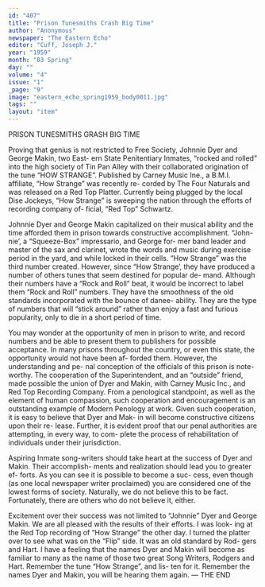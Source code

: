 ```yaml
---
id: "407"
title: "Prison Tunesmiths Crash Big Time"
author: "Anonymous"
newspaper: "The Eastern Echo"
editor: "Cuff, Joseph J."
year: "1959"
month: "03 Spring"
day: ""
volume: "4"
issue: "1"
_page: "9"
image: "eastern_echo_spring1959_body0011.jpg"
tags: ""
layout: "item"
---
```

PRISON TUNESMITHS GRASH BIG TIME

Proving that genius is not restricted to Free
Society, Johnnie Dyer and George Makin, two East-
ern State Penitentiary Inmates, “rocked and rolled”
into the high society of Tin Pan Alley with their
collaborated origination of the tune “HOW
STRANGE”. Published by Carney Music Ine., a
B.M.I. affiliate, “How Strange” was recently re-
corded by The Four Naturals and was released on
a Red Top Platter. Currently being plugged by the
local Dise Jockeys, “How Strange” is sweeping the
nation through the efforts of recording company of-
ficial, “Red Top” Schwartz.

Johnnie Dyer and George Makin capitalized on
their musical ability and the time afforded them in
prison towards constructive accomplishment. “John-
nie’, a “Squeeze-Box” impressario, and George for-
mer band leader and master of the sax and clarinet,
wrote the words and music during exercise period
in the yard, and while locked in their cells. “How
Strange” was the third number created. However,
since “How Strange’, they have produced a number
of others tunes that seem destined for popular de-
mand. Although their numbers have a “Rock and
Roll” beat, it would be incorrect to label them “Rock
and Roll” numbers. They have the smoothness of the
old standards incorporated with the bounce of danee-
ability. They are the type of numbers that will
“stick around” rather than enjoy a fast and furious
popularity, only to die in a short period of time.

You may wonder at the opportunity of men in
prison to write, and record numbers and be able to
present them to publishers for possible acceptance.
In many prisons throughout the country, or even
this state, the opportunity would not have been af-
forded them. However, the understanding and pe-
nal conception of the officials of this prison is note-
worthy. The cooperation of the Superintendent, and
an “outside” friend, made possible the union of Dyer
and Makin, with Carney Music Inc., and Red Top
Recording Company. From a penological standpoint,
as well as the element of human compassion, such
cooperation and encouragement is an outstanding
example of Modern Penology at work. Given such
cooperation, it is easy to believe that Dyer and Mak-
in will become constructive citizens upon their re-
lease. Further, it is evident proof that our penal
authorities are attempting, in every way, to com-
plete the process of rehabilitation of individuals
under their jurisdiction.

Aspiring Inmate song-writers should take heart
at the success of Dyer and Makin. Their accomplish-
ments and realization should lead you to greater ef-
forts. As you can see it is possible to become a suc-
cess, even though (as one local newspaper writer
proclaimed) you are considered one of the lowest
forms of society. Naturally, we do not believe this
to be fact. Fortunately, there are others who do not
believe it, either.

Excitement over their success was not limited to
“Johnnie” Dyer and George Makin. We are all
pleased with the results of their efforts. I was look-
ing at the Red Top recording of “How Strange” the
other day. I turned the platter over to see what was
on the “Flip” side. It was an old standard by Rod-
gers and Hart. I have a feeling that the names Dyer
and Makin will become as familiar to many as the
name of those two great Song Writers, Rodgers and
Hart. Remember the tune “How Strange”, and lis-
ten for it. Remember the names Dyer and Makin,
you will be hearing them again. — THE END
